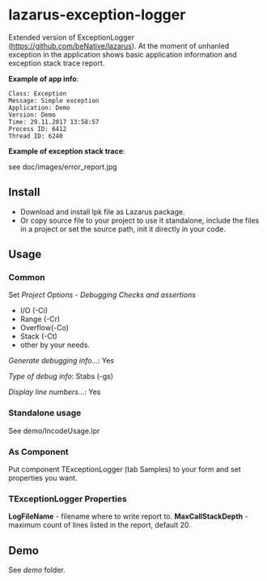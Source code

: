 # lazarus-exception-logger
Extended version of ExceptionLogger (https://github.com/beNative/lazarus).
At the moment of unhanled exception in the application shows basic application information and exception stack trace report.

**Example of app info**:

    Class: Exception
    Message: Simple exception
    Application: Demo
    Version: Demo
    Time: 29.11.2017 13:58:57
    Process ID: 6412
    Thread ID: 6240
    
**Example of exception stack trace**:

see doc/images/error_report.jpg

## Install 

* Download and install lpk file as Lazarus package.
* Or copy source file to your project to use it standalone, include the files in a project or set the source path, init it directly in your code.

## Usage

### Common

Set *Project Options - Debugging* 
*Checks and assertions*
 
* I/O (-Ci)
* Range (-Cr)
* Overflow(-Co)
* Stack (-Ct)
* other by your needs.

*Generate debugging info...*: Yes

*Type of debug info*: Stabs (-gs)

*Display line numbers...*: Yes

### Standalone usage

See demo/IncodeUsage.lpr

### As Component

Put component TExceptionLogger (tab Samples) to your form and set properties you want.

### TExceptionLogger Properties 

**LogFileName** - filename where to write report to.
**MaxCallStackDepth** - maximum count of lines listed in the report, default 20.

## Demo 

See *demo* folder.



